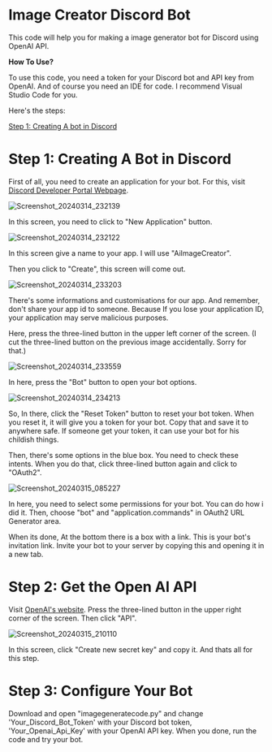 # Image Creator Discord Bot
This code will help you for making a image generator bot for Discord using OpenAI API.

**How To Use?**

To use this code, you need a token for your Discord bot and API key from OpenAI. And of course you need an IDE for code. I recommend Visual Studio Code for you. 

Here's the steps:

[Step 1: Creating A bot in Discord](https://github.com/TheMBTSaplar/ImageCreatorDiscordBot-/blob/main/README.md#step-1-creating-a-bot-in-discord)

# **Step 1: Creating A Bot in Discord**

First of all, you need to create an application for your bot. For this, visit [Discord Developer Portal Webpage](https://discord.com/developers/applications).

![Screenshot_20240314_232139](https://github.com/TheMBTSaplar/ImageCreatorDiscordBot-/assets/98463524/be9edfd8-0bdf-4d90-b69e-09fda5680fee)

In this screen, you need to click to "New Application" button.

![Screenshot_20240314_232122](https://github.com/TheMBTSaplar/ImageCreatorDiscordBot-/assets/98463524/e5b01e8f-6103-415a-95ab-3fcf75a25f6c)

In this screen give a name to your app. I will use "AiImageCreator".

Then you click to "Create", this screen will come out.

![Screenshot_20240314_233203](https://github.com/TheMBTSaplar/ImageCreatorDiscordBot-/assets/98463524/22dbd6b1-2436-4100-8306-f9327f3374ca)

There's some informations and customisations for our app. And remember, don't share your app id to someone. Because If you lose your application ID, your application may serve malicious purposes.

Here, press the three-lined button in the upper left corner of the screen. (I cut the three-lined button on the previous image accidentally. Sorry for that.)

![Screenshot_20240314_233559](https://github.com/TheMBTSaplar/ImageCreatorDiscordBot-/assets/98463524/628d1512-478f-4d00-a378-624de2d44cdf)

In here, press the "Bot" button to open your bot options.

![Screenshot_20240314_234213](https://github.com/TheMBTSaplar/ImageCreatorDiscordBot-/assets/98463524/6e2a7da9-a062-4e56-9672-b8dd37d09970)

So, In there, click the "Reset Token" button to reset your bot token. When you reset it, it will give you a token for your bot. Copy that and save it to anywhere safe. If someone get your token, it can use your bot for his childish things. 

Then, there's some options in the blue box. You need to check these intents. When you do that, click three-lined button again and click to "OAuth2".

![Screenshot_20240315_085227](https://github.com/TheMBTSaplar/ImageCreatorDiscordBot-/assets/98463524/f103e03c-7734-44c5-bfb3-780e512d71bc)

In here, you need to select some permissions for your bot. You can do how i did it. Then, choose "bot" and "application.commands" in OAuth2 URL Generator area. 

When its done, At the bottom there is a box with a link. This is your bot's invitation link. Invite your bot to your server by copying this and opening it in a new tab.


# **Step 2: Get the Open AI API**

Visit [OpenAI's website](https://platform.openai.com/docs/overview). Press the three-lined button in the upper right corner of the screen. Then click "API".

![Screenshot_20240315_210110](https://github.com/TheMBTSaplar/ImageCreatorDiscordBot-/assets/98463524/31f6640d-af1a-4ada-bbec-053791809e39)

In this screen, click "Create new secret key" and copy it. And thats all for this step.

# **Step 3: Configure Your Bot**

Download and open "imagegeneratecode.py" and change 'Your_Discord_Bot_Token' with your Discord bot token, 'Your_Openai_Api_Key' with your OpenAI API key. When you done, run the code and try your bot.


